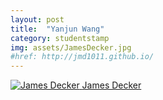 ```yaml
---
layout: post
title:  "Yanjun Wang"
category: studentstamp
img: assets/JamesDecker.jpg
#href: http://jmd1011.github.io/
---
```

<a href="http://jmd1011.github.io/">
  <img src="assets/JamesDecker.jpg" alt="James Decker">
  <span class="student-name">James Decker</span>
</a>
